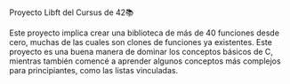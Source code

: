Proyecto Libft del Cursus de 42📚

Este proyecto implica crear una biblioteca de más de 40 funciones desde cero, muchas de las cuales son clones de funciones ya existentes. Este proyecto es una buena manera de dominar los conceptos básicos de C, mientras también comencé a aprender algunos conceptos más complejos para principiantes, como las listas vinculadas.
